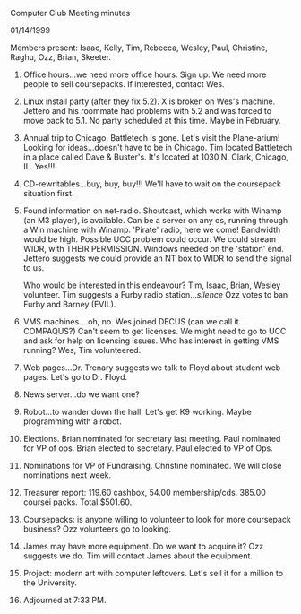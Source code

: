 Computer Club Meeting minutes </p><p>
01/14/1999  </p><p>
Members present: Isaac, Kelly, Tim, Rebecca, Wesley, Paul, Christine, Raghu, Ozz, Brian, Skeeter. </p><p>
1) Office hours...we need more office hours.  Sign up.  We need more people to sell coursepacks.  If interested, contact Wes. </p><p>
2) Linux install party (after they fix 5.2).  X is broken on Wes's machine. Jettero and his roommate had problems with 5.2 and was forced to move back to 5.1.  No party scheduled at this time.  Maybe in February. </p><p>
3) Annual trip to Chicago.  Battletech is gone.  Let's visit the Plane-arium! Looking for ideas...doesn't have to be in Chicago.  Tim located Battletech in a place called Dave & Buster's.  It's located at 1030 N. Clark, Chicago, IL. Yes!!! </p><p>
4) CD-rewritables...buy, buy, buy!!!  We'll have to wait on the coursepack situation first.   </p><p>
5) Found information on net-radio.  Shoutcast, which works with Winamp (an M3 player), is available.  Can be a server on any os, running through a Win machine with Winamp.  'Pirate' radio, here we come!  Bandwidth would be high. Possible UCC problem could occur.  We could stream WIDR, with THEIR PERMISSION. Windows needed on the 'station' end.  Jettero suggests we could provide an NT box to WIDR to send the signal to us. </p><p>
Who would be interested in this endeavour?  Tim, Isaac, Brian, Wesley volunteer.  Tim suggests a Furby radio station...*silence*  Ozz votes to ban Furby and Barney (EVIL).   </p><p>
6) VMS machines....oh, no.  Wes joined DECUS (can we call it COMPAQUS?)  Can't seem to get licenses.  We might need to go to UCC and ask for help on licensing issues.  Who has interest in getting VMS running?  Wes, Tim volunteered.   </p><p>
7) Web pages...Dr. Trenary suggests we talk to Floyd about student web pages. Let's go to Dr. Floyd.   </p><p>
8) News server...do we want one?   </p><p>
9) Robot...to wander down the hall.  Let's get K9 working.  Maybe programming with a robot. </p><p>
10) Elections.  Brian nominated for secretary last meeting.  Paul nominated for VP of ops.  Brian elected to secretary.  Paul elected to VP of Ops. </p><p>
11) Nominations for VP of Fundraising.  Christine nominated.  We will close nominations next week. </p><p>
12) Treasurer report: 119.60 cashbox, 54.00 membership/cds.  385.00 coursei packs.  Total $501.60.   </p><p>
13) Coursepacks: is anyone willing to volunteer to look for more coursepack business?  Ozz volunteers go to looking. </p><p>
14) James may have more equipment.  Do we want to acquire it?  Ozz suggests we do.  Tim will contact James about the equipment.   </p><p>
15) Project: modern art with computer leftovers.  Let's sell it for a million to the University. </p><p>
16) Adjourned at 7:33 PM. </p><p>
</p><p>
</p>

